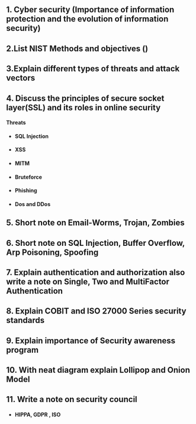 ## 1. Cyber security (Importance of information protection and the evolution of information security)
## 2.List NIST Methods and objectives ()
## 3.Explain different types of threats and attack vectors
## 4. Discuss the principles of secure socket layer(SSL) and its roles in online security
#### Threats
  - #### SQL Injection
  - #### XSS
  - #### MITM
  - #### Bruteforce
  - #### Phishing
  - #### Dos and DDos 
  
## 5. Short note on Email-Worms, Trojan,  Zombies
## 6. Short note on SQL Injection, Buffer Overflow, Arp Poisoning, Spoofing
## 7.  Explain authentication and authorization also write a note on Single, Two and MultiFactor Authentication
## 8. Explain COBIT and ISO 27000 Series security standards
## 9. Explain importance of Security awareness program 
## 10. With neat diagram explain Lollipop and Onion Model

## 11. Write a note on security council 
- #### HIPPA, GDPR , ISO
